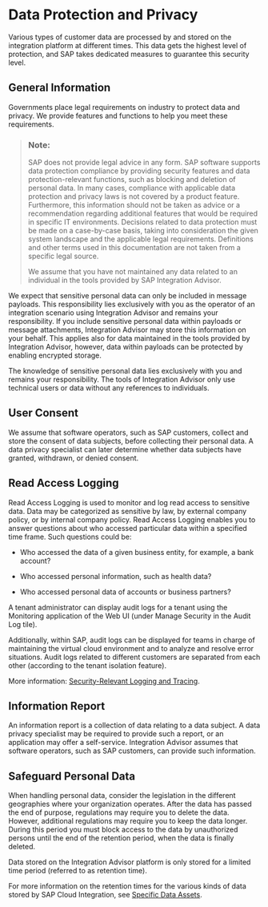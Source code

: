 <!-- loiob1b36277f6c24eeb88824463a1f4dac3 -->

# Data Protection and Privacy

Various types of customer data are processed by and stored on the integration platform at different times. This data gets the highest level of protection, and SAP takes dedicated measures to guarantee this security level.



<a name="loiob1b36277f6c24eeb88824463a1f4dac3__section_yp3_sgt_ngb"/>

## General Information

Governments place legal requirements on industry to protect data and privacy. We provide features and functions to help you meet these requirements.

> ### Note:  
> SAP does not provide legal advice in any form. SAP software supports data protection compliance by providing security features and data protection-relevant functions, such as blocking and deletion of personal data. In many cases, compliance with applicable data protection and privacy laws is not covered by a product feature. Furthermore, this information should not be taken as advice or a recommendation regarding additional features that would be required in specific IT environments. Decisions related to data protection must be made on a case-by-case basis, taking into consideration the given system landscape and the applicable legal requirements. Definitions and other terms used in this documentation are not taken from a specific legal source.
> 
> We assume that you have not maintained any data related to an individual in the tools provided by SAP Integration Advisor.

We expect that sensitive personal data can only be included in message payloads. This responsibility lies exclusively with you as the operator of an integration scenario using Integration Advisor and remains your responsibility. If you include sensitive personal data within payloads or message attachments, Integration Advisor may store this information on your behalf. This applies also for data maintained in the tools provided by Integration Advisor, however, data within payloads can be protected by enabling encrypted storage.

The knowledge of sensitive personal data lies exclusively with you and remains your responsibility. The tools of Integration Advisor only use technical users or data without any references to individuals.



<a name="loiob1b36277f6c24eeb88824463a1f4dac3__section_vdd_rwt_ngb"/>

## User Consent

We assume that software operators, such as SAP customers, collect and store the consent of data subjects, before collecting their personal data. A data privacy specialist can later determine whether data subjects have granted, withdrawn, or denied consent.



<a name="loiob1b36277f6c24eeb88824463a1f4dac3__section_qlb_twt_ngb"/>

## Read Access Logging

Read Access Logging is used to monitor and log read access to sensitive data. Data may be categorized as sensitive by law, by external company policy, or by internal company policy. Read Access Logging enables you to answer questions about who accessed particular data within a specified time frame. Such questions could be:

-   Who accessed the data of a given business entity, for example, a bank account?

-   Who accessed personal information, such as health data?

-   Who accessed personal data of accounts or business partners?


A tenant administrator can display audit logs for a tenant using the Monitoring application of the Web UI \(under Manage Security in the Audit Log tile\).

Additionally, within SAP, audit logs can be displayed for teams in charge of maintaining the virtual cloud environment and to analyze and resolve error situations. Audit logs related to different customers are separated from each other \(according to the tenant isolation feature\).

More information: [Security-Relevant Logging and Tracing](../SecurityNeo/security-relevant-logging-and-tracing-d4c6d94.md).



<a name="loiob1b36277f6c24eeb88824463a1f4dac3__section_pqr_kxt_ngb"/>

## Information Report

An information report is a collection of data relating to a data subject. A data privacy specialist may be required to provide such a report, or an application may offer a self-service. Integration Advisor assumes that software operators, such as SAP customers, can provide such information.



<a name="loiob1b36277f6c24eeb88824463a1f4dac3__section_jcy_mxt_ngb"/>

## Safeguard Personal Data

When handling personal data, consider the legislation in the different geographies where your organization operates. After the data has passed the end of purpose, regulations may require you to delete the data. However, additional regulations may require you to keep the data longer. During this period you must block access to the data by unauthorized persons until the end of the retention period, when the data is finally deleted.

Data stored on the Integration Advisor platform is only stored for a limited time period \(referred to as retention time\).

For more information on the retention times for the various kinds of data stored by SAP Cloud Integration, see [Specific Data Assets](../SecurityNeo/specific-data-assets-f922344.md).

